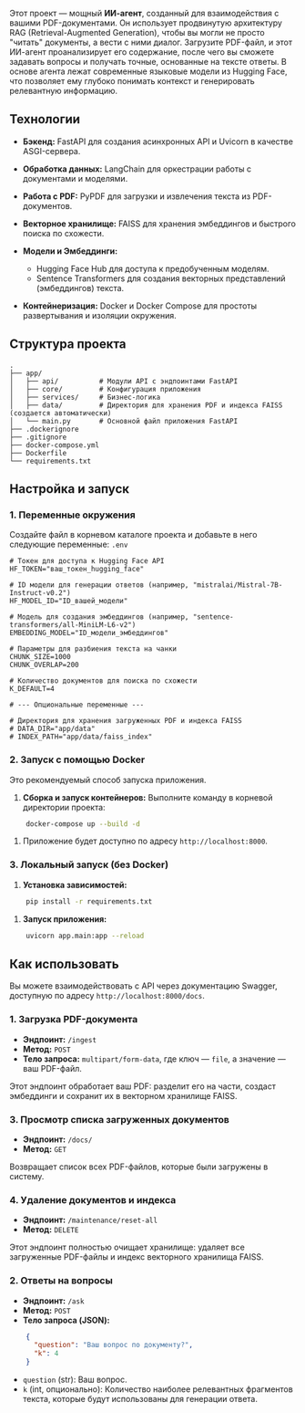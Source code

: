 Этот проект — мощный **ИИ-агент**, созданный для взаимодействия с вашими PDF-документами. Он использует продвинутую архитектуру RAG (Retrieval-Augmented Generation), чтобы вы могли не просто "читать" документы, а вести с ними диалог.
Загрузите PDF-файл, и этот ИИ-агент проанализирует его содержание, после чего вы сможете задавать вопросы и получать точные, основанные на тексте ответы. В основе агента лежат современные языковые модели из Hugging Face, что позволяет ему глубоко понимать контекст и генерировать релевантную информацию.
## Технологии
- **Бэкенд:** FastAPI для создания асинхронных API и Uvicorn в качестве ASGI-сервера.
- **Обработка данных:** LangChain для оркестрации работы с документами и моделями.
- **Работа с PDF:** PyPDF для загрузки и извлечения текста из PDF-документов.
- **Векторное хранилище:** FAISS для хранения эмбеддингов и быстрого поиска по схожести.
- **Модели и Эмбеддинги:**
    - Hugging Face Hub для доступа к предобученным моделям.
    - Sentence Transformers для создания векторных представлений (эмбеддингов) текста.

- **Контейнеризация:** Docker и Docker Compose для простоты развертывания и изоляции окружения.

## Структура проекта
``` 
.
├── app/
│   ├── api/          # Модули API с эндпоинтами FastAPI
│   ├── core/         # Конфигурация приложения
│   ├── services/     # Бизнес-логика
│   ├── data/         # Директория для хранения PDF и индекса FAISS (создается автоматически)
│   └── main.py       # Основной файл приложения FastAPI
├── .dockerignore
├── .gitignore
├── docker-compose.yml
├── Dockerfile
└── requirements.txt
```

## Настройка и запуск
### 1. Переменные окружения
Создайте файл в корневом каталоге проекта и добавьте в него следующие переменные: `.env`
``` env
# Токен для доступа к Hugging Face API
HF_TOKEN="ваш_токен_hugging_face"

# ID модели для генерации ответов (например, "mistralai/Mistral-7B-Instruct-v0.2")
HF_MODEL_ID="ID_вашей_модели"

# Модель для создания эмбеддингов (например, "sentence-transformers/all-MiniLM-L6-v2")
EMBEDDING_MODEL="ID_модели_эмбеддингов"

# Параметры для разбиения текста на чанки
CHUNK_SIZE=1000
CHUNK_OVERLAP=200

# Количество документов для поиска по схожести
K_DEFAULT=4

# --- Опциональные переменные ---

# Директория для хранения загруженных PDF и индекса FAISS
# DATA_DIR="app/data"
# INDEX_PATH="app/data/faiss_index"

```
### 2. Запуск с помощью Docker
Это рекомендуемый способ запуска приложения.
1. **Сборка и запуск контейнеров:** Выполните команду в корневой директории проекта:
``` bash
    docker-compose up --build -d
```
1. Приложение будет доступно по адресу `http://localhost:8000`.

### 3. Локальный запуск (без Docker)
1. **Установка зависимостей:**
``` bash
    pip install -r requirements.txt
```
1. **Запуск приложения:**
``` bash
    uvicorn app.main:app --reload
```
## Как использовать
Вы можете взаимодействовать с API через документацию Swagger, доступную по адресу `http://localhost:8000/docs`.
### 1. Загрузка PDF-документа
- **Эндпоинт:** `/ingest`
- **Метод:** `POST`
- **Тело запроса:** `multipart/form-data`, где ключ — `file`, а значение — ваш PDF-файл.

Этот эндпоинт обработает ваш PDF: разделит его на части, создаст эмбеддинги и сохранит их в векторном хранилище FAISS.
### 3. Просмотр списка загруженных документов
- **Эндпоинт:** `/docs/`
- **Метод:** `GET`

Возвращает список всех PDF-файлов, которые были загружены в систему.
### 4. Удаление документов и индекса
- **Эндпоинт:** `/maintenance/reset-all`
- **Метод:** `DELETE`

Этот эндпоинт полностью очищает хранилище: удаляет все загруженные PDF-файлы и индекс векторного хранилища FAISS.
### 2. Ответы на вопросы
- **Эндпоинт:** `/ask`
- **Метод:** `POST`
- **Тело запроса (JSON):**
``` json
    {
      "question": "Ваш вопрос по документу?",
      "k": 4
    }
```
- `question` (str): Ваш вопрос.
- `k` (int, опционально): Количество наиболее релевантных фрагментов текста, которые будут использованы для генерации ответа.